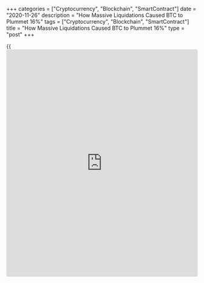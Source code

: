 +++
categories = ["Cryptocurrency", "Blockchain", "SmartContract"]
date = "2020-11-26"
description = "How Massive Liquidations Caused BTC to Plummet 16%"
tags = ["Cryptocurrency", "Blockchain", "SmartContract"]
title = "How Massive Liquidations Caused BTC to Plummet 16%"
type = "post"
+++

{{<iframe id="large-banner" src="https://www.bounty.group/#slide=15.0" width="100%" height="600" scrolling="no" style="border: 0px solid rgb(216, 221, 230); border-radius: 3px;">}}

Bitcoin (BTC) price fell by a whopping 16% to $16,334 on Nov. 26 since
achieving its peak at $19,484 the previous day. Data suggests that
cascading liquidations were the driving force of the massive correction.
Prior to the pullback, the open interest of the Bitcoin futures market
hit a new record high. The derivatives market was also overheated with
buyers, causing the market to sway to one side. The combination of two
factors triggered a rapid BTC price drop alongside a spike in futures
trading volume.

![How Massive Liquidations Caused BTC to Plummet 16%][1]

Over a billion dollars worth of futures contracts were liquidated,
similar to the March 12 crash. The Chicago Mercantile Exchange, for
example, saw $1.8 billion in volume — its highest ever, according to
Skew.

As the price of Bitcoin started to drop, inflows into exchanges spiked.
This indicates that whales, or high-net-worth [investor](https://www.fintechee.com/tutorial-for-forex-trading/investor-mode/)s, were selling
heavily on major exchanges, including Coinbase.

Ki Young Ju, the CEO of CryptoQuant, pointed out that the All Exchanges
Inflow Mean indicator was showing the selling pressuring coming from
whales.

Initially, the sell-off from whales caused the price of Bitcoin to drop
to around $18,000. But, because there was likely a large number of
overleveraged long contracts, it led to a massive long squeeze.

Within several hours, Bitcoin declined to as low as $16,334, posting a
March-like crash. Data suggests that nearly $1.9 billion worth of
futures contracts were liquidated on the day.

According to Glassnode, an on-chain market data analysis firm, Binance
Futures saw the largest spikes in liquidations of $425 million in just
two hours at 3 am and 8 am UTC.

Massive price swings following a minor initial pullback were largely
expected because of the high funding rates. The market has been
overwhelmingly long on buying BTC since early November, which increased
the risk of a sharp BTC correction.

What happens now?  
Order books of major exchanges were obliterated and as a result, the
cryptocurrency market saw a massive short-term correction.

There are three potential scenarios for Bitcoin in the near term. First,
it could recover relatively quickly to $18,000. Second, it could
continue declining to the next major support area at $13,700. Third, it
could range, allowing the derivatives market to stabilize.

_Source:[FXPro][2]_

   1. /files/downloads/e/a/0/ea0552cb67705f6642f71006eaeb0ce3_f0c5a18c316d98efee8c13b34537bac4.png
   2. /geturl/index/ef816f10931d4b7103102f53c8cef452fb4bdd6c/